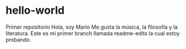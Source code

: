 # hello-world
Primer repositorio
Hola, soy Mario
Me gusta la música, la filosofía y la literatura. Este es mi primer branch llamada readme-edits la cual estoy probando.
